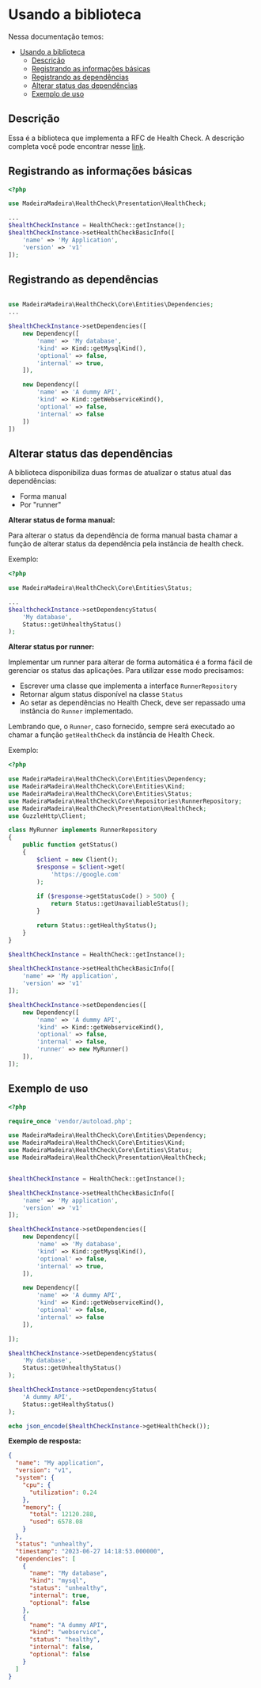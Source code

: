# Usando a biblioteca

Nessa documentação temos:
- [Usando a biblioteca](#usando-a-biblioteca)
  - [Descrição](#descrição)
  - [Registrando as informações básicas](#registrando-as-informações-básicas)
  - [Registrando as dependências](#registrando-as-dependências)
  - [Alterar status das dependências](#alterar-status-das-dependências)
  - [Exemplo de uso](#exemplo-de-uso)

## Descrição

Essa é a biblioteca que implementa a RFC de Health Check. A descrição completa você pode encontrar nesse [link](https://github.com/madeiramadeirabr/mmrfc/blob/main/rfcs/MMRFC%207%20-%20Health%20Check%20Standard.md). 

## Registrando as informações básicas

```php
<?php

use MadeiraMadeira\HealthCheck\Presentation\HealthCheck;

...
$healthCheckInstance = HealthCheck::getInstance();
$healthCheckInstance->setHealthCheckBasicInfo([
    'name' => 'My Application',
    'version' => 'v1'
]);
```

## Registrando as dependências
```php

use MadeiraMadeira\HealthCheck\Core\Entities\Dependencies;
...

$healthCheckInstance->setDependencies([
    new Dependency([
        'name' => 'My database',
        'kind' => Kind::getMysqlKind(),
        'optional' => false,
        'internal' => true,
    ]),

    new Dependency([
        'name' => 'A dummy API',
        'kind' => Kind::getWebserviceKind(),
        'optional' => false,
        'internal' => false
    ])
])
```

## Alterar status das dependências

A biblioteca disponibiliza duas formas de atualizar o status atual das dependências:

- Forma manual
- Por "runner"

**Alterar status de forma manual:**

Para alterar o status da dependência de forma manual basta chamar a função de alterar status da dependência pela instância de health check. 

Exemplo:
```php
<?php

use MadeiraMadeira\HealthCheck\Core\Entities\Status;

...
$healthcheckInstance->setDependencyStatus(
    'My database', 
    Status::getUnhealthyStatus()
);
```

**Alterar status por runner:**

Implementar um runner para alterar de forma automática é a forma fácil de gerenciar os status das aplicações. Para utilizar esse modo precisamos:

- Escrever uma classe que implementa a interface `RunnerRepository`
- Retornar algum status disponível na classe `Status`
- Ao setar as dependências no Health Check, deve ser repassado uma instância do `Runner` implementado.

Lembrando que, o `Runner`, caso fornecido, sempre será executado ao chamar a função `getHealthCheck` da instância de Health Check.

Exemplo:
```php
<?php

use MadeiraMadeira\HealthCheck\Core\Entities\Dependency;
use MadeiraMadeira\HealthCheck\Core\Entities\Kind;
use MadeiraMadeira\HealthCheck\Core\Entities\Status;
use MadeiraMadeira\HealthCheck\Core\Repositories\RunnerRepository;
use MadeiraMadeira\HealthCheck\Presentation\HealthCheck;
use GuzzleHttp\Client;

class MyRunner implements RunnerRepository
{
    public function getStatus()
    {
        $client = new Client();
        $response = $client->get(
            'https://google.com'
        );
        
        if ($response->getStatusCode() > 500) {
            return Status::getUnavailiableStatus();
        }

        return Status::getHealthyStatus();
    }
}

$healthCheckInstance = HealthCheck::getInstance();

$healthCheckInstance->setHealthCheckBasicInfo([
    'name' => 'My application',
    'version' => 'v1'
]);

$healthCheckInstance->setDependencies([
    new Dependency([
        'name' => 'A dummy API',
        'kind' => Kind::getWebserviceKind(),
        'optional' => false,
        'internal' => false,
        'runner' => new MyRunner()
    ]),
]);

```


## Exemplo de uso
```php
<?php

require_once 'vendor/autoload.php';

use MadeiraMadeira\HealthCheck\Core\Entities\Dependency;
use MadeiraMadeira\HealthCheck\Core\Entities\Kind;
use MadeiraMadeira\HealthCheck\Core\Entities\Status;
use MadeiraMadeira\HealthCheck\Presentation\HealthCheck;


$healthCheckInstance = HealthCheck::getInstance();

$healthCheckInstance->setHealthCheckBasicInfo([
    'name' => 'My application',
    'version' => 'v1'
]);

$healthCheckInstance->setDependencies([
    new Dependency([
        'name' => 'My database',
        'kind' => Kind::getMysqlKind(),
        'optional' => false,
        'internal' => true,
    ]),

    new Dependency([
        'name' => 'A dummy API',
        'kind' => Kind::getWebserviceKind(),
        'optional' => false,
        'internal' => false
    ]),

]);

$healthCheckInstance->setDependencyStatus(
    'My database',
    Status::getUnhealthyStatus()  
);

$healthCheckInstance->setDependencyStatus(
    'A dummy API',
    Status::getHealthyStatus()  
);

echo json_encode($healthCheckInstance->getHealthCheck());
```

**Exemplo de resposta:**

```json
{
  "name": "My application",
  "version": "v1",
  "system": {
    "cpu": {
      "utilization": 0.24
    },
    "memory": {
      "total": 12120.288,
      "used": 6578.08
    }
  },
  "status": "unhealthy",
  "timestamp": "2023-06-27 14:18:53.000000",
  "dependencies": [
    {
      "name": "My database",
      "kind": "mysql",
      "status": "unhealthy",
      "internal": true,
      "optional": false
    },
    {
      "name": "A dummy API",
      "kind": "webservice",
      "status": "healthy",
      "internal": false,
      "optional": false
    }
  ]
}
```